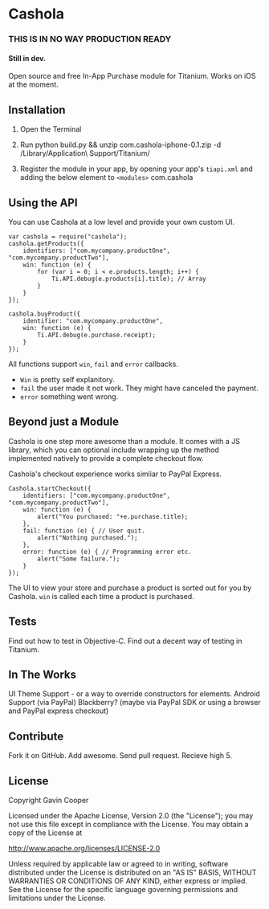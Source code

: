 # Cashola #

### THIS IS IN NO WAY PRODUCTION READY ###

#### Still in dev. ####

Open source and free In-App Purchase module for Titanium. Works on iOS at the moment.

## Installation ##

1. Open the Terminal
2. Run
	python build.py && unzip com.cashola-iphone-0.1.zip -d /Library/Application\ Support/Titanium/

3. Register the module in your app, by opening your app's `tiapi.xml` and adding the below element to `<modules>`
	<module version="0.1">com.cashola</module>

## Using the API ##

You can use Cashola at a low level and provide your own custom UI.

	var cashola = require("cashola");
	cashola.getProducts({
		identifiers: ["com.mycompany.productOne", "com.mycompany.productTwo"],
		win: function (e) {
			for (var i = 0; i < e.products.length; i++) {
				Ti.API.debug(e.products[i].title); // Array
			}
		}
	});
	
	cashola.buyProduct({
		identifier: "com.mycompany.productOne",
		win: function (e) {
			Ti.API.debug(e.purchase.receipt);
		}
	});

All functions support `win`, `fail` and `error` callbacks. 

* `Win` is pretty self explanitory.
* `fail` the user made it not work. They might have canceled the payment.
* `error` something went wrong.

## Beyond just a Module ##

Cashola is one step more awesome than a module. It comes with a JS library, which you can optional include wrapping up the method implemented natively to provide a complete checkout flow.

Cashola's checkout experience works simliar to PayPal Express.

	Cashola.startCheckout({
		identifiers: ["com.mycompany.productOne", "com.mycompany.productTwo"],
		win: function (e) {
			alert("You purchased: "+e.purchase.title);
		},
		fail: function (e) { // User quit.
			alert("Nothing purchased.");
		},
		error: function (e) { // Programming error etc.
			alert("Some failure.");
		}
	});
	
The UI to view your store and purchase a product is sorted out for you by Cashola. `win` is called each time a product is purchased.

## Tests ##

Find out how to test in Objective-C.
Find out a decent way of testing in Titanium.

## In The Works ##
UI Theme Support - or a way to override constructors for elements.
Android Support (via PayPal)
Blackberry? (maybe via PayPal SDK or using a browser and PayPal express checkout)

## Contribute ##

Fork it on GitHub. Add awesome. Send pull request. Recieve high 5.

## License ##

Copyright Gavin Cooper

Licensed under the Apache License, Version 2.0 (the "License");
you may not use this file except in compliance with the License.
You may obtain a copy of the License at

http://www.apache.org/licenses/LICENSE-2.0

Unless required by applicable law or agreed to in writing, software
distributed under the License is distributed on an "AS IS" BASIS,
WITHOUT WARRANTIES OR CONDITIONS OF ANY KIND, either express or implied.
See the License for the specific language governing permissions and
limitations under the License.